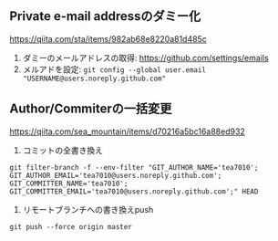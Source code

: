 ## Private e-mail addressのダミー化
https://qiita.com/sta/items/982ab68e8220a81d485c

1. ダミーのメールアドレスの取得: https://github.com/settings/emails
1. メルアドを設定: `git config --global user.email "USERNAME@users.noreply.github.com"`

## Author/Commiterの一括変更
https://qiita.com/sea_mountain/items/d70216a5bc16a88ed932

1. コミットの全書き換え
```
git filter-branch -f --env-filter "GIT_AUTHOR_NAME='tea7010'; GIT_AUTHOR_EMAIL='tea7010@users.noreply.github.com'; GIT_COMMITTER_NAME='tea7010'; GIT_COMMITTER_EMAIL='tea7010@users.noreply.github.com';" HEAD 
```
1. リモートブランチへの書き換えpush
```
git push --force origin master
```
